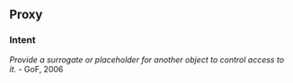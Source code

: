 ## Proxy

### Intent
*Provide a surrogate or placeholder for another object to control access to it.* - GoF, 2006
